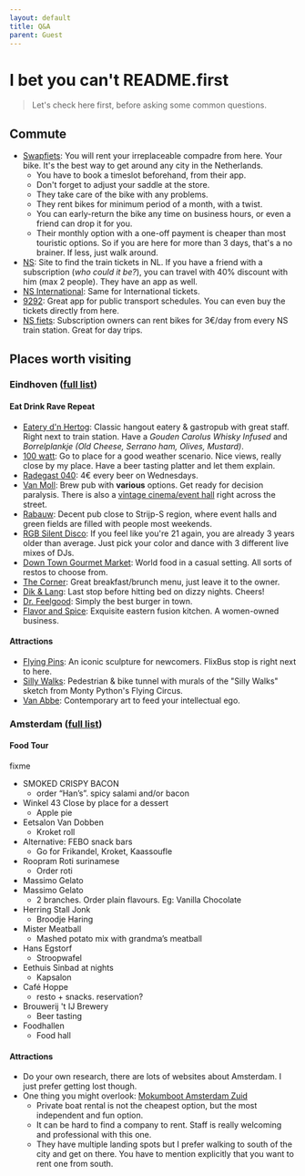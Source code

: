 ```yaml
---
layout: default
title: Q&A
parent: Guest
---
```


# I bet you can't README.first

> Let's check here first, before asking some common questions.

## Commute
- [Swapfiets](https://maps.app.goo.gl/URJ62NRPzCivDQtv6): You will rent your irreplaceable compadre from here. Your bike. It's the best way to get around any city in the Netherlands.
    - You have to book a timeslot beforehand, from their app.
    - Don't forget to adjust your saddle at the store.
    - They take care of the bike with any problems.
    - They rent bikes for minimum period of a month, with a twist. 
    - You can early-return the bike any time on business hours, or even a friend can drop it for you.
    - Their monthly option with a one-off payment is cheaper than most touristic options. So if you are here for more than 3 days, that's a no brainer. If less, just walk around.
- [NS](https://www.ns.nl/en): Site to find the train tickets in NL. If you have a friend with a subscription (_who could it be?_), you can travel with 40% discount with him (max 2 people). They have an app as well.
- [NS International](https://www.nsinternational.com/en): Same for International tickets.
- [9292](https://9292.nl/en): Great app for public transport schedules. You can even buy the tickets directly from here.
- [NS fiets](#no-link): Subscription owners can rent bikes for 3€/day from every NS train station. Great for day trips.

## [](#places)Places worth visiting

### Eindhoven ([full list](https://maps.app.goo.gl/Jboy3sK86D7wBFfZ7))

#### Eat Drink Rave Repeat
- [Eatery d'n Hertog](https://maps.app.goo.gl/mzBfhJjCUAC4ceSV9): Classic hangout eatery & gastropub with great staff. Right next to train station. Have a _Gouden Carolus Whisky Infused_ and _Borrelplankje (Old Cheese, Serrano ham, Olives, Mustard)_.
- [100 watt](https://maps.app.goo.gl/QukDP1SsHEygpjrR7): Go to place for a good weather scenario. Nice views, really close by my place. Have a beer tasting platter and let them explain.
- [Radegast 040](https://maps.app.goo.gl/cRSr4TdXCusZyRfr6): 4€ every beer on Wednesdays.
- [Van Moll](https://maps.app.goo.gl/g1BixFxVRoJXDks98): Brew pub with __various__ options. Get ready for decision paralysis. There is also a [vintage cinema/event hall](https://maps.app.goo.gl/rcwSpAMtev7R7PJy6) right across the street.
- [Rabauw](https://maps.app.goo.gl/GG6K5vGGePCup3gB6): Decent pub close to Strijp-S region, where event halls and green fields are filled with people most weekends.
- [RGB Silent Disco](https://maps.app.goo.gl/gwQq7kGNF3gKbXnX7): If you feel like you're 21 again, you are already 3 years older than average. Just pick your color and dance with 3 different live mixes of DJs.
- [Down Town Gourmet Market](https://maps.app.goo.gl/HidD7qrdWEZDUCg87): World food in a casual setting. All sorts of restos to choose from.
- [The Corner](https://maps.app.goo.gl/TxaFHNDKvv7eqAYaA): Great breakfast/brunch menu, just leave it to the owner.
- [Dik & Lang](https://maps.app.goo.gl/FfAi1p5gsbRhYanX8): Last stop before hitting bed on dizzy nights. Cheers!
- [Dr. Feelgood](https://maps.app.goo.gl/pbwpzKU7MfdKayCU6): Simply the best burger in town.
- [Flavor and Spice](https://maps.app.goo.gl/xgpf89tYUMC7PuwDA): Exquisite eastern fusion kitchen. A women-owned business.

#### Attractions
- [Flying Pins](https://maps.app.goo.gl/rjQA178TC8oCTAdm9): An iconic sculpture for newcomers. FlixBus stop is right next to here.
- [Silly Walks](https://maps.app.goo.gl/j7GfUEJy1BLUcwN86): Pedestrian & bike tunnel with murals of the "Silly Walks" sketch from Monty Python's Flying Circus.
- [Van Abbe](https://maps.app.goo.gl/1bzRJ28WM4EP59wM7): Contemporary art to feed your intellectual ego.

### Amsterdam ([full list](https://maps.app.goo.gl/ENqcziPEQEvVpGhUA))

#### Food Tour 

fixme

- SMOKED CRISPY BACON
    - order “Han’s”. spicy salami and/or bacon
- Winkel 43 Close by place for a dessert
    - Apple pie
- Eetsalon Van Dobben
	- Kroket roll
- Alternative: FEBO snack bars
	- Go for Frikandel, Kroket, Kaassoufle
- Roopram Roti surinamese
	- Order roti
- Massimo Gelato
- Massimo Gelato
    - 2 branches. Order plain flavours. Eg: Vanilla Chocolate
- Herring Stall Jonk
    - Broodje Haring
- Mister Meatball
	- Mashed potato mix with grandma’s meatball
- Hans Egstorf
	- Stroopwafel
- Eethuis Sinbad at nights
    - Kapsalon
- Café Hoppe
    - resto + snacks. reservation?
- Brouwerij 't IJ Brewery
    - Beer tasting
- Foodhallen
    - Food hall

#### Attractions
- Do your own research, there are lots of websites about Amsterdam. I just prefer getting lost though.
- One thing you might overlook: [Mokumboot Amsterdam Zuid](https://maps.app.goo.gl/eQDi7EWWvrPQe1t69)
    - Private boat rental is not the cheapest option, but the most independent and fun option.
    - It can be hard to find a company to rent. Staff is really welcoming and professional with this one.
    - They have multiple landing spots but I prefer walking to south of the city and get on there. You have to mention explicitly that you want to rent one from south.

